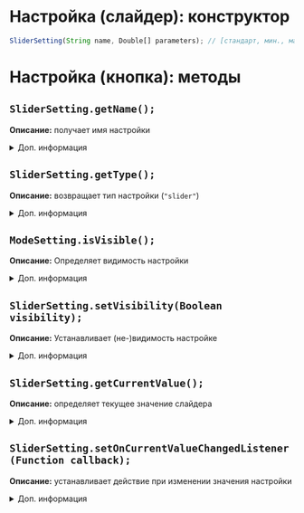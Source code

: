 # Настройка (слайдер): конструктор
```js
SliderSetting(String name, Double[] parameters); // [стандарт, мин., макс., шаг слайдера]
```

# Настройка (кнопка): методы
## ``SliderSetting.getName();``
**Описание:** получает имя настройки

<details>
<summary> Доп. информация</summary>
**Аргумент(-ы)**:
| Аргумент | Значение |
| -------- | -------- |
| SliderSetting setting | Имя настройки |

**Возвращает:** ``String settingName``

**Пример:**
```js
var setting = new SliderSetting("Позиция по X", [512, 0, 1024, 1]);

setting.getName(); // "Позиция по X"
```
</details>

## ``SliderSetting.getType();``
**Описание:** возвращает тип настройки (``"slider"``)

<details>
<summary>Доп. информация</summary>
**Аргумент(-ы)**:
| Аргумент | Значение |
| -------- | -------- |
| SliderSetting setting | Настройка |

**Возвращает:** ``String settingType``

**Пример:**
```js
var setting = new SliderSetting("Расстояние", [15, 0, 25, 1]);

setting.getType() // "slider"
```
</details>

## ``ModeSetting.isVisible();``
**Описание:** Определяет видимость настройки

<details>
<summary>Доп. информация</summary>

**Аргумент(-ы)**:
| Аргумент | Значение |
| -------- | -------- |
| ModeSetting setting | Настройка |

**Возвращает:** ``Boolean isVisible``

**Пример:**
```js
var setting = new ModeSetting("Задержка (сек.)", [3, 0, 10, 0.5]);
setting.setVisibility(false);

setting.isVisible(); // false
```
</details>

## ``SliderSetting.setVisibility(Boolean visibility);``
**Описание:** Устанавливает (не-)видимость настройке

<details>
<summary>Доп. информация</summary>
**Аргумент(-ы)**:
| Аргумент | Значение |
| -------- | -------- |
| SliderSetting setting | Настройка |
| Boolean visibility | Видимость настройки |
</details>

## ``SliderSetting.getCurrentValue();``
**Описание:** определяет текущее значение слайдера

<details>
<summary>Доп. информация</summary>
**Аргумент(-ы)**:
| Аргумент | Значение |
| -------- | -------- |
| SliderSetting setting | Настройка |

**Возвращает:** ``Double value``

**Пример:**
```js
var setting = new SliderSetting("Количество", [64, 1, 64, 1]);

ModeSetting.getCurrentValue(); // 64, если ранее не менялось
```
</details>

## ``SliderSetting.setOnCurrentValueChangedListener(Function callback);``
**Описание:** устанавливает действие при изменении значения настройки
<details>
<summary>Доп. информация</summary>

**Аргумент(-ы)**:
| Аргумент | Значение |
| -------- | -------- |
| SliderSetting setting | Настройка |
| Function callback | Действие |

**Пример:**
```js
var setting = new ModeSetting("Я - гуль", [990, 990, 1010, 1]);

ModeSetting.setOnCurrentValueChangedListener(function(value) {
    if (value == 993) {
        print("Le-le-let me die");
        Memory.getBoolean(5, 29);
    }
});
```
</details>

